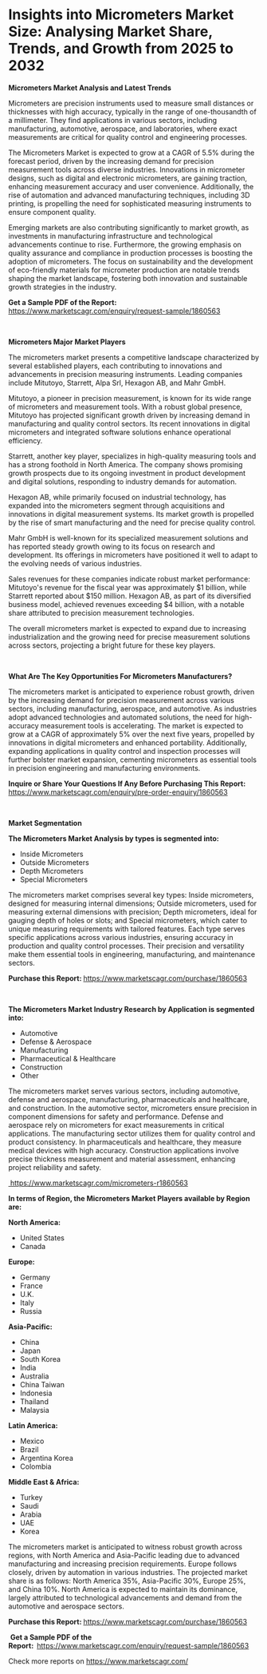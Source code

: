 <p><h1>Insights into Micrometers Market Size: Analysing Market Share, Trends, and Growth from 2025 to 2032</h1></p><p><strong>Micrometers Market Analysis and Latest Trends</strong></p>
<p><p>Micrometers are precision instruments used to measure small distances or thicknesses with high accuracy, typically in the range of one-thousandth of a millimeter. They find applications in various sectors, including manufacturing, automotive, aerospace, and laboratories, where exact measurements are critical for quality control and engineering processes. </p><p>The Micrometers Market is expected to grow at a CAGR of 5.5% during the forecast period, driven by the increasing demand for precision measurement tools across diverse industries. Innovations in micrometer designs, such as digital and electronic micrometers, are gaining traction, enhancing measurement accuracy and user convenience. Additionally, the rise of automation and advanced manufacturing techniques, including 3D printing, is propelling the need for sophisticated measuring instruments to ensure component quality.</p><p>Emerging markets are also contributing significantly to market growth, as investments in manufacturing infrastructure and technological advancements continue to rise. Furthermore, the growing emphasis on quality assurance and compliance in production processes is boosting the adoption of micrometers. The focus on sustainability and the development of eco-friendly materials for micrometer production are notable trends shaping the market landscape, fostering both innovation and sustainable growth strategies in the industry.</p></p>
<p><strong>Get a Sample PDF of the Report:&nbsp;</strong> <a href="https://www.marketscagr.com/enquiry/request-sample/1860563?utm_campaign=3432&utm_medium=2&utm_source=Github&utm_content=ia&utm_term=11042025&utm_id=micrometers">https://www.marketscagr.com/enquiry/request-sample/1860563</a></p>
<p>&nbsp;</p>
<p><strong>Micrometers Major Market Players</strong></p>
<p><p>The micrometers market presents a competitive landscape characterized by several established players, each contributing to innovations and advancements in precision measuring instruments. Leading companies include Mitutoyo, Starrett, Alpa Srl, Hexagon AB, and Mahr GmbH.</p><p>Mitutoyo, a pioneer in precision measurement, is known for its wide range of micrometers and measurement tools. With a robust global presence, Mitutoyo has projected significant growth driven by increasing demand in manufacturing and quality control sectors. Its recent innovations in digital micrometers and integrated software solutions enhance operational efficiency.</p><p>Starrett, another key player, specializes in high-quality measuring tools and has a strong foothold in North America. The company shows promising growth prospects due to its ongoing investment in product development and digital solutions, responding to industry demands for automation.</p><p>Hexagon AB, while primarily focused on industrial technology, has expanded into the micrometers segment through acquisitions and innovations in digital measurement systems. Its market growth is propelled by the rise of smart manufacturing and the need for precise quality control.</p><p>Mahr GmbH is well-known for its specialized measurement solutions and has reported steady growth owing to its focus on research and development. Its offerings in micrometers have positioned it well to adapt to the evolving needs of various industries.</p><p>Sales revenues for these companies indicate robust market performance: Mitutoyo's revenue for the fiscal year was approximately $1 billion, while Starrett reported about $150 million. Hexagon AB, as part of its diversified business model, achieved revenues exceeding $4 billion, with a notable share attributed to precision measurement technologies.</p><p>The overall micrometers market is expected to expand due to increasing industrialization and the growing need for precise measurement solutions across sectors, projecting a bright future for these key players.</p></p>
<p>&nbsp;</p>
<p><strong>What Are The Key Opportunities For Micrometers Manufacturers?</strong></p>
<p><p>The micrometers market is anticipated to experience robust growth, driven by the increasing demand for precision measurement across various sectors, including manufacturing, aerospace, and automotive. As industries adopt advanced technologies and automated solutions, the need for high-accuracy measurement tools is accelerating. The market is expected to grow at a CAGR of approximately 5% over the next five years, propelled by innovations in digital micrometers and enhanced portability. Additionally, expanding applications in quality control and inspection processes will further bolster market expansion, cementing micrometers as essential tools in precision engineering and manufacturing environments.</p></p>
<p><strong>Inquire or Share Your Questions If Any Before Purchasing This Report:</strong> <a href="https://www.marketscagr.com/enquiry/pre-order-enquiry/1860563?utm_campaign=3432&utm_medium=2&utm_source=Github&utm_content=ia&utm_term=11042025&utm_id=micrometers">https://www.marketscagr.com/enquiry/pre-order-enquiry/1860563</a></p>
<p>&nbsp;</p>
<p><strong>Market Segmentation</strong></p>
<p><strong>The Micrometers Market Analysis by types is segmented into:</strong></p>
<p><ul><li>Inside Micrometers</li><li>Outside Micrometers</li><li>Depth Micrometers</li><li>Special Micrometers</li></ul></p>
<p><p>The micrometers market comprises several key types: Inside micrometers, designed for measuring internal dimensions; Outside micrometers, used for measuring external dimensions with precision; Depth micrometers, ideal for gauging depth of holes or slots; and Special micrometers, which cater to unique measuring requirements with tailored features. Each type serves specific applications across various industries, ensuring accuracy in production and quality control processes. Their precision and versatility make them essential tools in engineering, manufacturing, and maintenance sectors.</p></p>
<p><strong>Purchase this Report:&nbsp;</strong><a href="https://www.marketscagr.com/purchase/1860563?utm_campaign=3432&utm_medium=2&utm_source=Github&utm_content=ia&utm_term=11042025&utm_id=micrometers">https://www.marketscagr.com/purchase/1860563</a></p>
<p>&nbsp;</p>
<p><strong>The Micrometers Market Industry Research by Application is segmented into:</strong></p>
<p><ul><li>Automotive</li><li>Defense & Aerospace</li><li>Manufacturing</li><li>Pharmaceutical & Healthcare</li><li>Construction</li><li>Other</li></ul></p>
<p><p>The micrometers market serves various sectors, including automotive, defense and aerospace, manufacturing, pharmaceuticals and healthcare, and construction. In the automotive sector, micrometers ensure precision in component dimensions for safety and performance. Defense and aerospace rely on micrometers for exact measurements in critical applications. The manufacturing sector utilizes them for quality control and product consistency. In pharmaceuticals and healthcare, they measure medical devices with high accuracy. Construction applications involve precise thickness measurement and material assessment, enhancing project reliability and safety.</p></p>
<p><a href="https://www.marketscagr.com/micrometers-r1860563?utm_campaign=3432&utm_medium=2&utm_source=Github&utm_content=ia&utm_term=11042025&utm_id=micrometers">&nbsp;https://www.marketscagr.com/micrometers-r1860563</a></p>
<p><strong>In terms of Region, the Micrometers Market Players available by Region are:</strong></p>
<p>
    <p> <strong> North America: </strong>
        <ul>
            <li>United States</li>
            <li>Canada</li>
        </ul>
        </p> 
    <p> <strong> Europe: </strong>
        <ul>
            <li>Germany</li>
            <li>France</li>
            <li>U.K.</li>
            <li>Italy</li>
            <li>Russia</li>
        </ul>
        </p> 
    <p> <strong> Asia-Pacific: </strong>
        <ul>
            <li>China</li>
            <li>Japan</li>
            <li>South Korea</li>
            <li>India</li>
            <li>Australia</li>
            <li>China Taiwan</li>
            <li>Indonesia</li>
            <li>Thailand</li>
            <li>Malaysia</li>
        </ul>
        </p> 
    <p> <strong> Latin America: </strong>
        <ul>
            <li>Mexico</li>
            <li>Brazil</li>
            <li>Argentina Korea</li>
            <li>Colombia</li>
        </ul>
        </p> 
    <p> <strong> Middle East & Africa: </strong>
        <ul>
            <li>Turkey</li>
            <li>Saudi</li>
            <li>Arabia</li>
            <li>UAE</li>
            <li>Korea</li>
        </ul>
    </p>
    </p>
<p><p>The micrometers market is anticipated to witness robust growth across regions, with North America and Asia-Pacific leading due to advanced manufacturing and increasing precision requirements. Europe follows closely, driven by automation in various industries. The projected market share is as follows: North America 35%, Asia-Pacific 30%, Europe 25%, and China 10%. North America is expected to maintain its dominance, largely attributed to technological advancements and demand from the automotive and aerospace sectors.</p></p>
<p><strong>Purchase this Report: </strong><a href="https://www.marketscagr.com/purchase/1860563?utm_campaign=3432&utm_medium=2&utm_source=Github&utm_content=ia&utm_term=11042025&utm_id=micrometers">https://www.marketscagr.com/purchase/1860563</a></p>
<p>&nbsp;<strong>Get a Sample PDF of the Report:&nbsp;&nbsp;</strong><a href="https://www.marketscagr.com/enquiry/request-sample/1860563?utm_campaign=3432&utm_medium=2&utm_source=Github&utm_content=ia&utm_term=11042025&utm_id=micrometers">https://www.marketscagr.com/enquiry/request-sample/1860563</a></p>
<p><strong></strong></p>
<p>Check more reports on <a href="https://www.marketscagr.com/?utm_campaign=3432&utm_medium=2&utm_source=Github&utm_content=ia&utm_term=11042025&utm_id=micrometers">https://www.marketscagr.com/</a></p>
